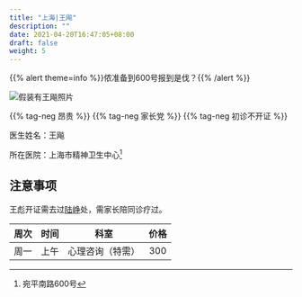 ```yaml
---
title: "上海|王飚"
description: ""
date: 2021-04-20T16:47:05+08:00
draft: false
weight: 5
---
```


{{% alert theme=info %}}侬准备到600号报到是伐？{{% /alert %}}

![假装有王飚照片](images/doctor/wang-biao.jpg)

{{% tag-neg 昂贵 %}} {{% tag-neg 家长党 %}} {{% tag-neg 初诊不开证 %}}

医生姓名：王飚

所在医院：上海市精神卫生中心[^1]

## 注意事项

王彪开证需去过<a href="../lu-zheng/">陆峥</a>处，需家长陪同诊疗过。



| 周次 | 时间 | 科室 | 价格 |
| :---: | :---: | :---: | :---: |
| 周一 | 上午 | 心理咨询（特需） | 300 |

[^1]:宛平南路600号
